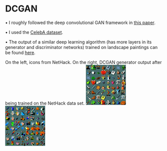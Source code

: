 # DCGAN

• I roughly followed the deep convolutional GAN framework in [this paper](https://arxiv.org/pdf/1511.06434.pdf).

• I used the [CelebA dataset](http://mmlab.ie.cuhk.edu.hk/projects/CelebA.html). 

• The output of a similar deep learning algorithm (has more layers in its generator and discriminator networks) trained on landscape paintings can be found [here](https://twitter.com/deep_landscapes).

On the left, icons from NetHack. On the right, DCGAN generator output after being trained on the NetHack data set.
![Data sample](https://github.com/BayBenj/CelebA-DCGAN/blob/master/data.jpg "Data sample")
![Output sample](https://github.com/BayBenj/CelebA-DCGAN/blob/master/output.png "Output sample")
